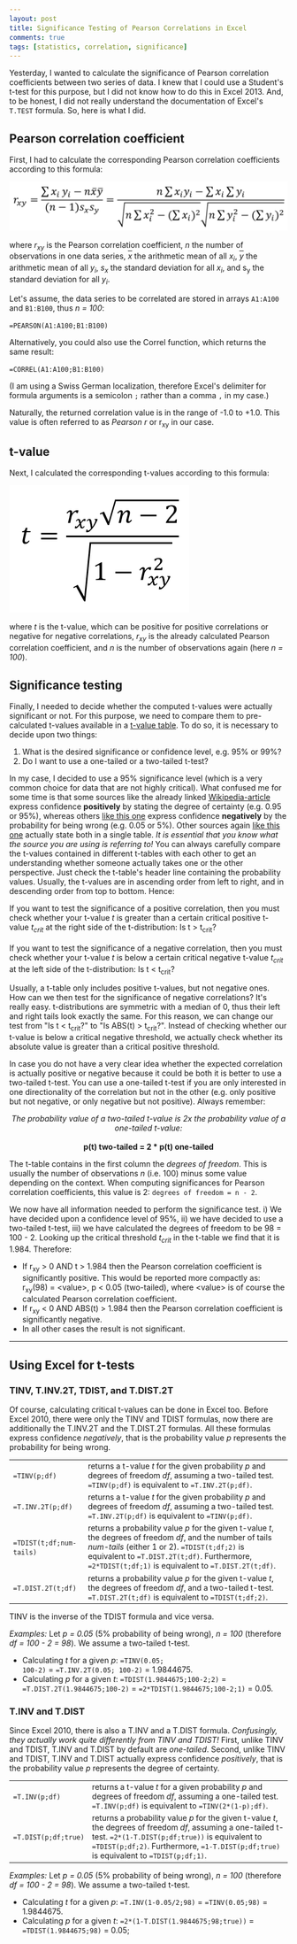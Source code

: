 ```yaml
---
layout: post
title: Significance Testing of Pearson Correlations in Excel
comments: true
tags: [statistics, correlation, significance]
---
```

Yesterday, I wanted to calculate the significance of Pearson correlation coefficients between two series of data. I knew that I could use a Student's t-test for this purpose, but I did not know how to do this in Excel 2013. And, to be honest, I did not really understand the documentation of Excel's <code>T.TEST</code> formula. So, here is what I did.<!--more-->

## Pearson correlation coefficient
First, I had to calculate the corresponding Pearson correlation coefficients according to this formula:

![Pearson correlation coefficient formula](/public/img/20141030-pearson-correlation-coefficient-formula.png "Pearson correlation coefficient formula")

where _r<sub>xy</sub>_ is the Pearson correlation coefficient, _n_ the number of observations in one data series, _<span style="text-decoration: overline;">x</span>_ the arithmetic mean of all _x<sub>i</sub>_, _<span style="text-decoration: overline;">y</span>_ the arithmetic mean of all _y<sub>i</sub>_, _s<sub>x</sub>_ the standard deviation for all _x<sub>i</sub>_, and s<sub>y</sub> the standard deviation for all _y<sub>i</sub>_.

Let's assume, the data series to be correlated are stored in arrays <code>A1:A100</code> and <code>B1:B100</code>, thus _n = 100_:

<code>=PEARSON(A1:A100;B1:B100)</code>

Alternatively, you could also use the Correl function, which returns the same result:

<code>=CORREL(A1:A100;B1:B100)</code>

(I am using a Swiss German localization, therefore Excel's delimiter for formula arguments is a semicolon <code>;</code> rather than a comma <code>,</code> in my case.)

Naturally, the returned correlation value is in the range of -1.0 to +1.0. This value is often referred to as _Pearson r_ or r<sub>xy</sub> in our case.

## t-value
Next, I calculated the corresponding t-values according to this formula:

![t-value formula](/public/img/20141030-t-value-formula.png "t-value formula")

where _t_ is the t-value, which can be positive for positive correlations or negative for negative correlations, _r<sub>xy</sub>_ is the already calculated Pearson correlation coefficient, and _n_ is the number of observations again (here _n = 100_).

## Significance testing
Finally, I needed to decide whether the computed t-values were actually significant or not. For this purpose, we need to compare them to pre-calculated t-values available in a [t-value table](http://en.wikipedia.org/wiki/Student%27s_t-distribution#Table_of_selected_values). To do so, it is necessary to decide upon two things:

1. What is the desired significance or confidence level, e.g. 95% or 99%?
2. Do I want to use a one-tailed or a two-tailed t-test?

In my case, I decided to use a 95% significance level (which is a very common choice for data that are not highly critical). What confused me for some time is that some sources like the already linked [Wikipedia-article](http://en.wikipedia.org/wiki/Student%27s_t-distribution#Table_of_selected_values) express confidence __positively__ by stating the degree of certainty (e.g. 0.95 or 95%), whereas others [like this one](http://www.socr.ucla.edu/applets.dir/t-table.html) express confidence __negatively__ by the probability for being wrong (e.g. 0.05 or 5%). Other sources again [like this one](http://www.medcalc.org/manual/t-distribution.php) actually state both in a single table. _It is essential that you know what the source you are using is referring to!_ You can always carefully compare the t-values contained in different t-tables with each other to get an understanding whether someone actually takes one or the other perspective. Just check the t-table's header line containing the probability values. Usually, the t-values are in ascending order from left to right, and in descending order from top to bottom. Hence:

<div class="message">If you want to test the significance of a positive correlation, then you must check whether your t-value <i>t</i> is greater than a certain critical positive t-value <i>t<sub>crit</sub></i> at the right side of the t-distribution: Is t > t<sub>crit</sub>?<br/>
<br/>
If you want to test the significance of a negative correlation, then you must check whether your t-value <i>t</i> is below a certain critical negative t-value <i>t<sub>crit</sub></i> at the left side of the t-distribution: Is t < t<sub>crit</sub>?</div>

Usually, a t-table only includes positive t-values, but not negative ones. How can we then test for the significance of negative correlations? It's really easy. t-distributions are symmetric with a median of 0, thus their left and right tails look exactly the same. For this reason, we can change our test from "Is t < t<sub>crit</sub>?" to "Is ABS(t) > t<sub>crit</sub>?". Instead of checking whether our t-value is below a critical negative threshold, we actually check whether its absolute value is greater than a critical positive threshold.

In case you do not have a very clear idea whether the expected correlation is actually positive or negative because it could be both it is better to use a two-tailed t-test. You can use a one-tailed t-test if you are only interested in one directionality of the correlation but not in the other (e.g. only positive but not negative, or only negative but not positive). Always remember:

<div class="message"><center><em>The probability value of a two-tailed t-value is 2x the probability value of a one-tailed t-value:</em><br/><br/>
<strong>p(t) two-tailed = 2 * p(t) one-tailed</strong></center></div>

The t-table contains in the first column the _degrees of freedom_. This is usually the number of observations _n_ (i.e. 100) minus some value depending on the context. When computing significances for Pearson correlation coefficients, this value is 2: <code>degrees of freedom = n - 2</code>.

We now have all information needed to perform the significance test. i) We have decided upon a confidence level of 95%, ii) we have decided to use a two-tailed t-test, iii) we have calculated the degrees of freedom to be 98 = 100 - 2. Looking up the critical threshold _t<sub>crit</sub>_ in the t-table we find that it is 1.984. Therefore:

* If r<sub>xy</sub> > 0 AND t > 1.984 then the Pearson correlation coefficient is significantly positive. This would be reported more compactly as: r<sub>xy</sub>(98) = &lt;value&gt;, p < 0.05 (two-tailed), where &lt;value&gt; is of course the calculated Pearson correlation coefficient.
* If r<sub>xy</sub> < 0 AND ABS(t) > 1.984 then the Pearson correlation coefficient is significantly negative.
* In all other cases the result is not significant.

---

## Using Excel for t-tests

### TINV, T.INV.2T, TDIST, and T.DIST.2T
Of course, calculating critical t-values can be done in Excel too. Before Excel 2010, there were only the TINV and TDIST formulas, now there are additionally the T.INV.2T and the T.DIST.2T formulas. All these formulas express confidence _negatively_, that is the probability value _p_ represents the probability for being wrong.

<table>
  <tr>
    <td><code>=TINV(p;df)</code></td>
    <td>returns a t-value <i>t</i> for the given probability <i>p</i> and degrees of freedom <i>df</i>, assuming a two-tailed test. <code>=TINV(p;df)</code> is equivalent to <code>=T.INV.2T(p;df)</code>.</td>
  </tr>
  <tr>
    <td><code>=T.INV.2T(p;df)</code></td>
    <td>returns a t-value <i>t</i> for the given probability <i>p</i> and degrees of freedom <i>df</i>, assuming a two-tailed test. <code>=T.INV.2T(p;df)</code> is equivalent to <code>=TINV(p;df)</code>.</td>
  </tr>
  <tr>
    <td><code>=TDIST(t;df;num-tails)</code></td>
    <td>returns a probability value <i>p</i> for the given t-value <i>t</i>, the degrees of freedom <i>df</i>, and the number of tails <i>num-tails</i> (either 1 or 2). <code>=TDIST(t;df;2)</code> is equivalent to <code>=T.DIST.2T(t;df)</code>. Furthermore, <code>=2*TDIST(t;df;1)</code> is equivalent to <code>=T.DIST.2T(t;df)</code>.</td>
  </tr>
  <tr>
    <td><code>=T.DIST.2T(t;df)</code></td>
    <td>returns a probability value <i>p</i> for the given t-value <i>t</i>, the degrees of freedom <i>df</i>, and a two-tailed t-test. <code>=T.DIST.2T(t;df)</code> is equivalent to <code>=TDIST(t;df;2)</code>.</td>
  </tr>
</table>

TINV is the inverse of the TDIST formula and vice versa.

_Examples:_ Let _p = 0.05_ (5% probability of being wrong), _n = 100_ (therefore _df = 100 - 2 = 98_). We assume a two-tailed t-test.

* Calculating _t_ for a given _p_: <code>=TINV(0.05; 100-2)</code> = <code>=T.INV.2T(0.05; 100-2)</code> = 1.9844675.
* Calculating _p_ for a given _t_: <code>=TDIST(1.9844675;100-2;2)</code> = <code>=T.DIST.2T(1.9844675;100-2)</code> = <code>=2*TDIST(1.9844675;100-2;1)</code> = 0.05.

### T.INV and T.DIST
Since Excel 2010, there is also a T.INV and a T.DIST formula. _Confusingly, they actually work quite differently from TINV and TDIST!_ First, unlike TINV and TDIST, T.INV and T.DIST by default are _one-tailed_. Second, unlike TINV and TDIST, T.INV and T.DIST actually express confidence _positively_, that is the probability value _p_ represents the degree of certainty.

<table>
  <tr>
    <td><code>=T.INV(p;df)</code></td>
    <td>returns a t-value <i>t</i> for a given probability <i>p</i> and degrees of freedom <i>df</i>, assuming a one-tailed test. <code>=T.INV(p;df)</code> is equivalent to <code>=TINV(2*(1-p);df)</code>.</td>
  </tr>
  <tr>
    <td><code>=T.DIST(p;df;true)</code></td>
    <td>returns a probability value <i>p</i> for the given t-value <i>t</i>, the degrees of freedom <i>df</i>, assuming a one-tailed t-test. <code>=2*(1-T.DIST(p;df;true))</code> is equivalent to <code>=TDIST(p;df;2)</code>. Furthermore, <code>=1-T.DIST(p;df;true)</code> is equivalent to <code>=TDIST(p;df;1)</code>.</td>
  </tr>
</table>

_Examples:_ Let _p = 0.05_ (5% probability of being wrong), _n = 100_ (therefore _df = 100 - 2 = 98_). We assume a two-tailed t-test.

* Calculating _t_ for a given _p_: <code>=T.INV(1-0.05/2;98)</code> = <code>=TINV(0.05;98)</code> = 1.9844675.
* Calculating _p_ for a given _t_: <code>=2*(1-T.DIST(1.9844675;98;true))</code> = <code>=TDIST(1.9844675;98)</code> = 0.05;